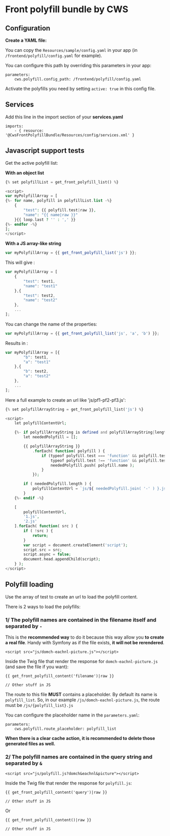 # Front polyfill bundle by CWS

## Configuration

**Create a YAML file:**

You can copy the `Resources/sample/config.yaml` in your app (in `/frontend/polyfill/config.yaml` for example).

You can configure this path by overriding this parameters in your app:

```
parameters:
    cws.polyfill.config_path: /frontend/polyfill/config.yaml
```

Activate the polyfills you need by setting `active: true` in this config file.

## Services

Add this line in the import section of your __services.yaml__

```
imports:
    - { resource: '@CwsFrontPolyfillBundle/Resources/config/services.xml' }
```

## Javascript support tests

Get the active polyfill list:

**With an object list**

```php
{% set polyfillList = get_front_polyfill_list() %}

<script>
var myPolyfillArray = [
{%- for name, polyfill in polyfillList.list -%}
    {
        "test": {{ polyfill.test|raw }},
        "name": "{{ name|raw }}"
    }{{ loop.last ? '' : ',' }}
{%- endfor -%}
];
</script>
```

**With a JS array-like string**

```js
var myPolyfillArray = {{ get_front_polyfill_list('js') }};
```

This will give :

```js
var myPolyfillArray = [
    {
        "test": test1,
        "name": "test1"
    },{
        "test": test2,
        "name": "test2"
    },
    ...
];
```

You can change the name of the properties:

```js
var myPolyfillArray = {{ get_front_polyfill_list('js', 'a', 'b') }};
```

Results in :

```js
var myPolyfillArray = [{
        "b": test1,
        "a": "test1"
    },{
        "b": test2,
        "a": "test2"
    },
    ...
];
```


Here a full example to create an url like 'js/pf1-pf2-pf3.js':

```php
{% set polyfillArrayString = get_front_polyfill_list('js') %}

<script>
    let polyfillContentUrl;

    {%- if polyfillArrayString is defined and polyfillArrayString|length > 2 -%}
        let neededPolyfill = [];

        {{ polyfillArrayString }}
            .forEach( function( polyfill ) {
                if (typeof polyfill.test === 'function' && polyfill.test() ||
                    typeof polyfill.test !== 'function' && polyfill.test) {
                    neededPolyfill.push( polyfill.name );
                }
            });

        if ( neededPolyfill.length ) {
            polyfillContentUrl = `js/${ neededPolyfill.join( '-' ) }.js`;
        }
    {%- endif -%}

    [
        polyfillContentUrl,
        '1.js',
        '2.js'
    ].forEach( function( src ) {
        if ( !src ) {
            return;
        }
        var script = document.createElement('script');
        script.src = src;
        script.async = false;
        document.head.appendChild(script);
    } );
</script>
```


## Polyfill loading

Use the array of test to create an url to load the polyfill content.

There is 2 ways to load the polyfills:


### 1/ The polyfill names are contained in the filename itself and separated by `-`

This is the **recommended way** to do it because this way allow you **to create a real file**. Handy with Symfony as if the file exists, **it will not be rerendered**.

```
<script src="js/domch-eachnl-picture.js"></script>
```

Inside the Twig file that render the response for `domch-eachnl-picture.js` (and save the file if you want):

```
{{ get_front_polyfill_content('filename')|raw }}

// Other stuff in JS
```

The route to this file **MUST** contains a placeholder. By default its name is `polyfill_list`. So, in our example `/js/domch-eachnl-picture.js`, the route must be `/js/{polyfill_list}.js`

You can configure the placeholder name in the `parameters.yaml`:

```
parameters:
    cws.polyfill.route_placeholder: polyfill_list
```


**When there is a clear cache action, it is recommended to delete those generated files as well.**


### 2/ The polyfill names are contained in the query string and separated by `&`

```
<script src="js/polyfill.js?domch&eachnl&picture"></script>
```

Inside the Twig file that render the response for `polyfill.js`:

```
{{ get_front_polyfill_content('query')|raw }}

// Other stuff in JS
```

Or

```
{{ get_front_polyfill_content()|raw }}

// Other stuff in JS
```
